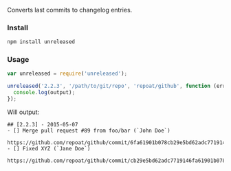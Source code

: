 Converts last commits to changelog entries.

### Install

```sh
npm install unreleased
```

### Usage

```js
var unreleased = require('unreleased');

unreleased('2.2.3', '/path/to/git/repo', 'repoat/github', function (err, output) {
  console.log(output);
});

```

Will output:

```
## [2.2.3] - 2015-05-07
- [] Merge pull request #89 from foo/bar (`John Doe`)
  https://github.com/repoat/github/commit/6fa61901b078cb29e5bd62adc77191406860b5aa
- [] Fixed XYZ (`Jane Doe`)
  https://github.com/repoat/github/commit/cb29e5bd62adc7719146fa61901b078cb2111111
```
